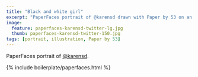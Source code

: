 ```yaml
---
title: "Black and white girl"
excerpt: "PaperFaces portrait of @karensd drawn with Paper by 53 on an iPad."
image: 
  feature: paperfaces-karensd-twitter-lg.jpg
  thumb: paperfaces-karensd-twitter-150.jpg
tags: [portrait, illustration, Paper by 53]
---
```


PaperFaces portrait of [@karensd](http://twitter.com/karensd).

{% include boilerplate/paperfaces.html %}